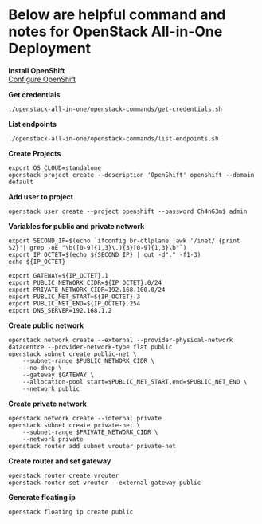 # Below are helpful command and notes for OpenStack All-in-One Deployment

**Install OpenShift**  
[Configure OpenShift](configure-openshift.md)

**Get credentials**
```
./openstack-all-in-one/openstack-commands/get-credentials.sh
```

**List endpoints**
```
./openstack-all-in-one/openstack-commands/list-endpoints.sh
```

**Create Projects**
```
export OS_CLOUD=standalone
openstack project create --description 'OpenShift' openshift --domain default
```

**Add user to project**
```
openstack user create --project openshift --password Ch4nG3m$ admin
```


**Variables for public and private network**
```
export SECOND_IP=$(echo `ifconfig br-ctlplane |awk '/inet/ {print $2}'| grep -oE "\b([0-9]{1,3}\.){3}[0-9]{1,3}\b"`)
export IP_OCTET=$(echo ${SECOND_IP} | cut -d"." -f1-3)
echo ${IP_OCTET} 

export GATEWAY=${IP_OCTET}.1
export PUBLIC_NETWORK_CIDR=${IP_OCTET}.0/24
export PRIVATE_NETWORK_CIDR=192.168.100.0/24
export PUBLIC_NET_START=${IP_OCTET}.3
export PUBLIC_NET_END=${IP_OCTET}.254
export DNS_SERVER=192.168.1.2
```

**Create public network**
```
openstack network create --external --provider-physical-network datacentre --provider-network-type flat public
openstack subnet create public-net \
    --subnet-range $PUBLIC_NETWORK_CIDR \
    --no-dhcp \
    --gateway $GATEWAY \
    --allocation-pool start=$PUBLIC_NET_START,end=$PUBLIC_NET_END \
    --network public
```
**Create private network**
```
openstack network create --internal private
openstack subnet create private-net \
    --subnet-range $PRIVATE_NETWORK_CIDR \
    --network private
openstack router add subnet vrouter private-net
```

**Create router and set gateway**
```
openstack router create vrouter
openstack router set vrouter --external-gateway public
```

**Generate floating ip**
```
openstack floating ip create public
```